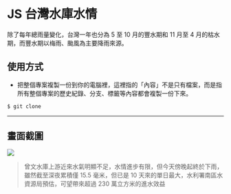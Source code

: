 # JS 台灣水庫水情

除了每年總雨量變化，台灣一年也分為 5 至 10 月的豐水期和 11 月至 4 月的枯水期，而豐水期以梅雨、颱風為主要降雨來源。

## 使用方式
- 把整個專案複製一份到你的電腦裡，這裡指的「內容」不是只有檔案，而是指所有整個專案的歷史紀錄、分支、標籤等內容都會複製一份下來。
```sh
$ git clone
```

----

## 畫面截圖
![](https://i.imgur.com/8LQZpHf.png)
> 曾文水庫上游近來水氣明顯不足，水情進步有限，但今天傍晚起終於下雨，雖然截至深夜累積僅 15.5 毫米，但已是 10 天來的單日最大，水利署南區水資源局預估，可望帶來超過 230 萬立方米的進水效益